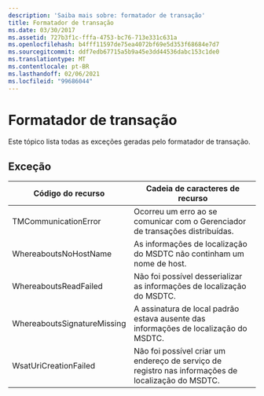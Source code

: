 ```yaml
---
description: 'Saiba mais sobre: formatador de transação'
title: Formatador de transação
ms.date: 03/30/2017
ms.assetid: 727b3f1c-fffa-4753-bc76-713e331c631a
ms.openlocfilehash: b4fff11597de75ea4072bf69e5d353f68684e7d7
ms.sourcegitcommit: ddf7edb67715a5b9a45e3dd44536dabc153c1de0
ms.translationtype: MT
ms.contentlocale: pt-BR
ms.lasthandoff: 02/06/2021
ms.locfileid: "99686044"
---
```

# <a name="transaction-formatter"></a>Formatador de transação

Este tópico lista todas as exceções geradas pelo formatador de transação.  
  
## <a name="exception"></a>Exceção  
  
|Código do recurso|Cadeia de caracteres de recurso|  
|-------------------|---------------------|  
|TMCommunicationError|Ocorreu um erro ao se comunicar com o Gerenciador de transações distribuídas.|  
|WhereaboutsNoHostName|As informações de localização do MSDTC não continham um nome de host.|  
|WhereaboutsReadFailed|Não foi possível desserializar as informações de localização do MSDTC.|  
|WhereaboutsSignatureMissing|A assinatura de local padrão estava ausente das informações de localização do MSDTC.|  
|WsatUriCreationFailed|Não foi possível criar um endereço de serviço de registro nas informações de localização do MSDTC.|
